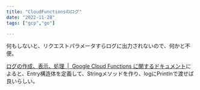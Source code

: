 ```yaml
---
title: "CloudFunctionsのログ"
date: "2022-11-28"
tags: ["gcp","go"]

---
```


何もしないと、リクエストパラメータすらログに出力されないので、何かと不便。

[ログの作成、表示、処理  |  Google Cloud Functions に関するドキュメント](https://cloud.google.com/functions/docs/monitoring/logging?hl=ja#functions-log-structured-go)によると、Entry構造体を定義して、Stringメソッドを作り、logにPrintlnで渡せば良いらしい。
